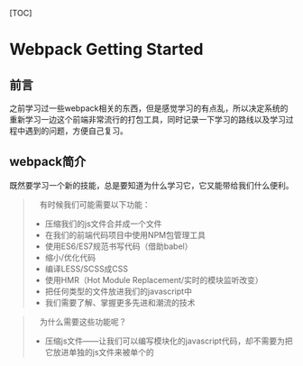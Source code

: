 [TOC]

# Webpack Getting Started

## 前言
之前学习过一些webpack相关的东西，但是感觉学习的有点乱，所以决定系统的重新学习一边这个前端非常流行的打包工具，同时记录一下学习的路线以及学习过程中遇到的问题，方便自己复习。

## webpack简介
既然要学习一个新的技能，总是要知道为什么学习它，它又能带给我们什么便利。  

> &emsp;有时候我们可能需要以下功能：  
> - 压缩我们的js文件合并成一个文件
> - 在我们的前端代码项目中使用NPM包管理工具
> - 使用ES6/ES7规范书写代码（借助babel）
> - 缩小/优化代码
> - 编译LESS/SCSS成CSS
> - 使用HMR（Hot Module Replacement/实时的模块监听改变）
> - 把任何类型的文件放进我们的javascript中
> - 我们需要了解、掌握更多先进和潮流的技术

> &emsp;为什么需要这些功能呢？
> - 压缩js文件——让我们可以编写模块化的javascript代码，却不需要为把它放进单独的js文件来被单个的<script>标签所引用。（如果我们需要配置多个js文件时）
> - 使用NPM包管理在我们的前端代码项目——NPM是互联网上最大的开源代码生态系统。我们可以试试把写好的代码保存上传到NPM看看，把想要的库放进你的前端项目。
> - ES6/ES7——为javascript增加了很多新特性，使它更具有潜力又容易编写。看看这里的介绍.
> - 缩小/优化代码——减少我们发布文件的大小，就有助于让我们页面更快地加载的。
> - 编译LESS/SCSS成CSS——更好的方式去编写CSS代码。如果你不熟悉可以看这里的介绍.
> - 使用HMR-生产力的提高，每次保存代码的时候，只要他是被引入到该页面那么不需要完整的页面刷新。这在我们编辑代码时候是非常方便的。
> - 把任何类型的文件包含进我们的javascript中——减少其他构建工具的需要，并允许我们用代码的方式修改和使用这些文件。

> 那么webpack到底是什么呢？  
> Webpack 是一个前端资源加载/打包工具。它将根据模块的依赖关系进行静态分析，然后将这些模块按照指定的规则生成对应的静态资源。  
> ![image](https://github.com/yancongcong1/blog/blob/master/webpack/static/images/lesson1-1.png)  
> 从图中我们可以看出，Webpack 可以将多种静态资源 js、css、less 转换成一个静态文件，减少了页面的请求。

## 拓展
既然webpack是一个模块打包工具，那么模块又是什么呢？关于模块的概念这边有两篇文章写的很好([第一篇](https://medium.freecodecamp.com/javascript-modules-a-beginner-s-guide-783f7d7a5fcc#.jw1txw6uh)、[第二篇](https://medium.freecodecamp.org/javascript-modules-part-2-module-bundling-5020383cf306))。

## 实例演示
终于要开始了，心里还有点小激动呢！  
按照官网的步骤，我们就开始吧：  

- 1、创建一个目录，初始化package.json，安装本地webpack  
```
> npm init -y  
> npm install --save-dev webpack  
```

- 2、项目结构  
 project
> ![image](https://github.com/yancongcong1/blog/blob/master/webpack/static/images/lesson1-2.png)

 src/index.js
```
import _ from 'lodash'

function component() {
    var element = document.createElement('div');

    // Lodash, currently included via a script, is required for this line to work
    element.innerHTML = _.join(['Hello', 'webpack'], ' ');

    return element;
}

document.body.appendChild(component()); 
```

 dist/index.html
```
<html>
<head>
    <title>Getting Started</title>
</head>
<body>
<script src="./bundle.js"></script>
</body>
</html>
```

- 3、运行以下命令，添加需要的依赖：
```
npm install lodash --save  
```
- 4、package.json添加script如下：  
> ![image](https://github.com/yancongcong1/blog/blob/master/webpack/static/images/lesson1-3.png)

---
运行npm run build  
打开index.html，出现'Hello webpack'。表明打包成功。  
初步的webpack打包已经成功，但是这么简单就完成明显不是webpack的全部功能，这时候更加强大的功能需要配置文件来配合了。下一节我们就简单介绍一下webpack的配置文件。